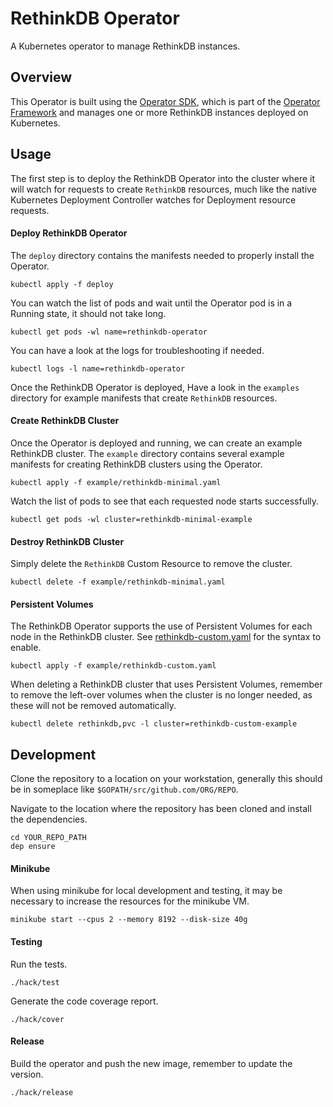 # RethinkDB Operator

A Kubernetes operator to manage RethinkDB instances.

## Overview

This Operator is built using the [Operator SDK](https://github.com/operator-framework/operator-sdk), which is part of the [Operator Framework](https://github.com/operator-framework/) and manages one or more RethinkDB instances deployed on Kubernetes.

## Usage

The first step is to deploy the RethinkDB Operator into the cluster where it
will watch for requests to create `RethinkDB` resources, much like the native
Kubernetes Deployment Controller watches for Deployment resource requests.

#### Deploy RethinkDB Operator

The `deploy` directory contains the manifests needed to properly install the
Operator.

```
kubectl apply -f deploy
```

You can watch the list of pods and wait until the Operator pod is in a Running
state, it should not take long.

```
kubectl get pods -wl name=rethinkdb-operator
```

You can have a look at the logs for troubleshooting if needed.

```
kubectl logs -l name=rethinkdb-operator
```

Once the RethinkDB Operator is deployed, Have a look in the `examples` directory for example manifests that create `RethinkDB` resources.

#### Create RethinkDB Cluster

Once the Operator is deployed and running, we can create an example RethinkDB
cluster. The `example` directory contains several example manifests for creating
RethinkDB clusters using the Operator.

```
kubectl apply -f example/rethinkdb-minimal.yaml
```

Watch the list of pods to see that each requested node starts successfully.

```
kubectl get pods -wl cluster=rethinkdb-minimal-example
```

#### Destroy RethinkDB Cluster

Simply delete the `RethinkDB` Custom Resource to remove the cluster.

```
kubectl delete -f example/rethinkdb-minimal.yaml
```

#### Persistent Volumes

The RethinkDB Operator supports the use of Persistent Volumes for each node in
the RethinkDB cluster. See [rethinkdb-custom.yaml](example/rethinkdb-custom.yaml)
for the syntax to enable.

```
kubectl apply -f example/rethinkdb-custom.yaml
```

When deleting a RethinkDB cluster that uses Persistent Volumes, remember to
remove the left-over volumes when the cluster is no longer needed, as these will
not be removed automatically.

```
kubectl delete rethinkdb,pvc -l cluster=rethinkdb-custom-example
```

## Development

Clone the repository to a location on your workstation, generally this should be in someplace like `$GOPATH/src/github.com/ORG/REPO`.

Navigate to the location where the repository has been cloned and install the dependencies.

```
cd YOUR_REPO_PATH
dep ensure
```

#### Minikube

When using minikube for local development and testing, it may be necessary to increase the resources for the minikube VM.

```
minikube start --cpus 2 --memory 8192 --disk-size 40g
```

#### Testing

Run the tests.

```
./hack/test
```

Generate the code coverage report.

```
./hack/cover
```

#### Release

Build the operator and push the new image, remember to update the version.

```
./hack/release
```
